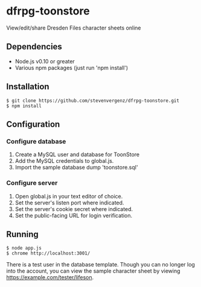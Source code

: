 # dfrpg-toonstore

View/edit/share Dresden Files character sheets online

## Dependencies

* Node.js v0.10 or greater
* Various npm packages (just run 'npm install')


## Installation

	$ git clone https://github.com/stevenvergenz/dfrpg-toonstore.git
	$ npm install


## Configuration

### Configure database

1. Create a MySQL user and database for ToonStore
2. Add the MySQL credentials to global.js.
3. Import the sample database dump 'toonstore.sql'

### Configure server

1. Open global.js in your text editor of choice.
2. Set the server's listen port where indicated.
3. Set the server's cookie secret where indicated.
4. Set the public-facing URL for login verification.


## Running

    $ node app.js
	$ chrome http://localhost:3001/
	
There is a test user in the database template. Though you can no longer log into the account, you can view the sample character sheet
by viewing https://example.com/tester/lifeson.

